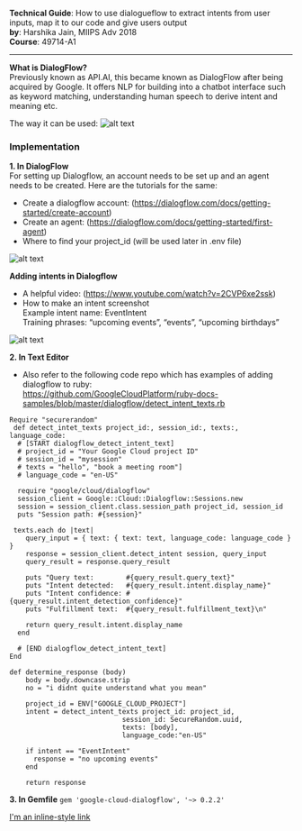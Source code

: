 **Technical Guide**: How to use dialogueflow to extract intents from user inputs, map it to our code and give users output<br />
**by**: Harshika Jain, MIIPS Adv 2018 <br />
**Course**: 49714-A1
___
**What is DialogFlow?** <br />
Previously known as API.AI, this became known as DialogFlow after being acquired by Google. It offers NLP for building into a chatbot interface such as keyword matching, understanding human speech to derive intent and meaning etc.<br />

The way it can be used:
![alt text](https://github.com/Harshikerfuffle/flying-unicorns/blob/master/dialogflow_ruby1.png)

### Implementation<br />
**1. In DialogFlow**<br />
For setting up Dialogflow, an account needs to be set up and an agent needs to be created. Here are the tutorials for the same:<br />
- Create a dialogflow account: (https://dialogflow.com/docs/getting-started/create-account)<br />
- Create an agent: (https://dialogflow.com/docs/getting-started/first-agent)<br />
- Where to find your project_id (will be used later in .env file)<br />

![alt text](https://github.com/Harshikerfuffle/flying-unicorns/blob/master/image3.png)

**Adding intents in Dialogflow**

- A helpful video: (https://www.youtube.com/watch?v=2CVP6xe2ssk)<br />
- How to make an intent screenshot<br />
Example intent name: EventIntent<br />
Training phrases: “upcoming events”, “events”, “upcoming birthdays”<br />

![alt text](https://github.com/Harshikerfuffle/flying-unicorns/blob/master/image1.png)

**2. In Text Editor**
- Also refer to the following code repo which has examples of adding dialogflow to ruby: <br /> https://github.com/GoogleCloudPlatform/ruby-docs-samples/blob/master/dialogflow/detect_intent_texts.rb

```
Require "securerandom"
 def detect_intet_texts project_id:, session_id:, texts:, language_code:
  # [START dialogflow_detect_intent_text]
  # project_id = "Your Google Cloud project ID"
  # session_id = "mysession"
  # texts = "hello", "book a meeting room"]
  # language_code = "en-US"

  require "google/cloud/dialogflow"
  session_client = Google::Cloud::Dialogflow::Sessions.new
  session = session_client.class.session_path project_id, session_id
  puts "Session path: #{session}"

 texts.each do |text|
    query_input = { text: { text: text, language_code: language_code } }
    response = session_client.detect_intent session, query_input
    query_result = response.query_result

    puts "Query text:        #{query_result.query_text}"
    puts "Intent detected:   #{query_result.intent.display_name}"
    puts "Intent confidence: #{query_result.intent_detection_confidence}"
    puts "Fulfillment text:  #{query_result.fulfillment_text}\n"
    
    return query_result.intent.display_name
  end
  
  # [END dialogflow_detect_intent_text]
End

def determine_response (body)
    body = body.downcase.strip
    no = "i didnt quite understand what you mean"
    
    project_id = ENV["GOOGLE_CLOUD_PROJECT"]
    intent = detect_intent_texts project_id: project_id,
                            session_id: SecureRandom.uuid,
                            texts: [body],
                            language_code:"en-US"
        
    if intent == "EventIntent"
      response = "no upcoming events"
    end
    
    return response
```

**3. In Gemfile**
```gem 'google-cloud-dialogflow', '~> 0.2.2'```

[I'm an inline-style link](https://www.google.com)<br />
